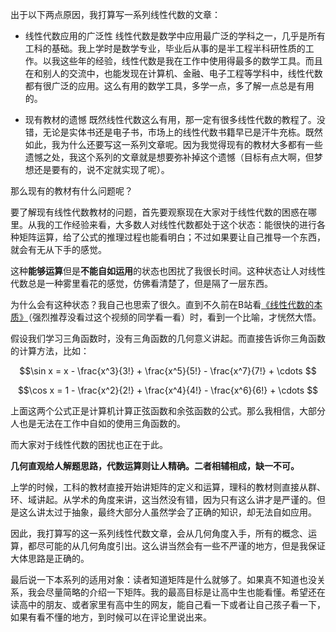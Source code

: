 出于以下两点原因，我打算写一系列线性代数的文章：

- 线性代数应用的广泛性
线性代数是数学中应用最广泛的学科之一，几乎是所有工科的基础。我上学时是数学专业，毕业后从事的是半工程半科研性质的工作。以我这些年的经验，线性代数是我在工作中使用得最多的数学工具。而且在和别人的交流中，也能发现在计算机、金融、电子工程等学科中，线性代数都有很广泛的应用。这么有用的数学工具，多学一点，多了解一点总是有用的。

- 现有教材的遗憾
既然线性代数这么有用，那一定有很多线性代数的教程了。没错，无论是实体书还是电子书，市场上的线性代数书籍早已是汗牛充栋。既然如此，我为什么还要写这一系列文章呢。因为我觉得现有的教材大多都有一些遗憾之处，我这个系列的文章就是想要弥补掉这个遗憾（目标有点大啊，但梦想还是要有的，说不定就实现了呢）。

那么现有的教材有什么问题呢？

要了解现有线性代数教材的问题，首先要观察现在大家对于线性代数的困惑在哪里。从我的工作经验来看，大多数人对线性代数都处于这个状态：能很快的进行各种矩阵运算，给了公式的推理过程也能看明白；不过如果要让自己推导一个东西，就会有无从下手的感觉。

这种**能够运算**但是**不能自如运用**的状态也困扰了我很长时间。这种状态让人对线性代数总是一种雾里看花的感觉，仿佛看清楚了，但是隔了一层东西。

为什么会有这种状态？我自己也思索了很久。直到不久前在B站看[《线性代数的本质》](https://www.bilibili.com/video/av6731067)（强烈推荐没看过这个视频的同学看一看）时，看到一个比喻，才恍然大悟。

假设我们学习三角函数时，没有三角函数的几何意义讲起。而直接告诉你三角函数的计算方法，比如：

$$\sin x = x - \frac{x^3}{3!} + \frac{x^5}{5!} - \frac{x^7}{7!} + \cdots $$ 

$$\cos x = 1 - \frac{x^2}{2!} + \frac{x^4}{4!} - \frac{x^6}{6!} + \cdots $$ 

上面这两个公式正是计算机计算正弦函数和余弦函数的公式。那么我相信，大部分人也是无法在工作中自如的使用三角函数的。

而大家对于线性代数的困扰也正在于此。

**几何直观给人解题思路，代数运算则让人精确。二者相辅相成，缺一不可。** 

上学的时候，工科的教材直接开始讲矩阵的定义和运算，理科的教材则直接从群、环、域讲起。从学术的角度来讲，这当然没有错，因为只有这么讲才是严谨的。但是这么讲太过于抽象，最终大部分人虽然学会了正确的知识，却无法自如应用。

因此，我打算写的这一系列线性代数文章，会从几何角度入手，所有的概念、运算，都尽可能的从几何角度引出。这么讲当然会有一些不严谨的地方，但是我保证大体思路是正确的。

最后说一下本系列的适用对象：读者知道矩阵是什么就够了。如果真不知道也没关系，我会尽量简略的介绍一下矩阵。我的最高目标是让高中生也能看懂。希望还在读高中的朋友、或者家里有高中生的网友，能自己看一下或者让自己孩子看一下，如果有看不懂的地方，到时候可以在评论里说出来。